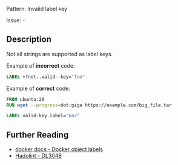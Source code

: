 Pattern: Invalid label key

Issue: -

## Description

Not all strings are supported as label keys.

Example of **incorrect** code:

```dockerfile
LABEL +?not..valid--key="foo"
```

Example of **correct** code:

```dockerfile
FROM ubuntu:20
RUN wget --progress=dot:giga https://example.com/big_file.tar
```

```dockerfile
LABEL valid-key.label="bar"
```


## Further Reading

* [docker docs - Docker object labels](https://docs.docker.com/config/labels-custom-metadata/)
* [Hadolint - DL3048](https://github.com/hadolint/hadolint/wiki/DL3048)
